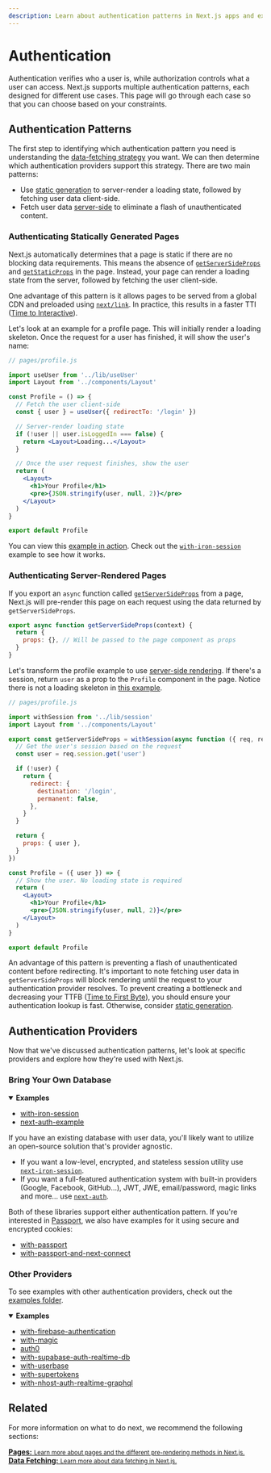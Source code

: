 ```yaml
---
description: Learn about authentication patterns in Next.js apps and explore a few examples.
---
```


# Authentication

Authentication verifies who a user is, while authorization controls what a user can access. Next.js supports multiple authentication patterns, each designed for different use cases. This page will go through each case so that you can choose based on your constraints.

## Authentication Patterns

The first step to identifying which authentication pattern you need is understanding the [data-fetching strategy](/docs/basic-features/data-fetching.md) you want. We can then determine which authentication providers support this strategy. There are two main patterns:

- Use [static generation](/docs/basic-features/pages.md#static-generation-recommended) to server-render a loading state, followed by fetching user data client-side.
- Fetch user data [server-side](/docs/basic-features/pages.md#server-side-rendering) to eliminate a flash of unauthenticated content.

### Authenticating Statically Generated Pages

Next.js automatically determines that a page is static if there are no blocking data requirements. This means the absence of [`getServerSideProps`](/docs/basic-features/data-fetching.md#getserversideprops-server-side-rendering) and [`getStaticProps`](/docs/basic-features/data-fetching.md#getstaticprops-static-generation) in the page. Instead, your page can render a loading state from the server, followed by fetching the user client-side.

One advantage of this pattern is it allows pages to be served from a global CDN and preloaded using [`next/link`](/docs/api-reference/next/link.md). In practice, this results in a faster TTI ([Time to Interactive](https://web.dev/interactive/)).

Let's look at an example for a profile page. This will initially render a loading skeleton. Once the request for a user has finished, it will show the user's name:

```jsx
// pages/profile.js

import useUser from '../lib/useUser'
import Layout from '../components/Layout'

const Profile = () => {
  // Fetch the user client-side
  const { user } = useUser({ redirectTo: '/login' })

  // Server-render loading state
  if (!user || user.isLoggedIn === false) {
    return <Layout>Loading...</Layout>
  }

  // Once the user request finishes, show the user
  return (
    <Layout>
      <h1>Your Profile</h1>
      <pre>{JSON.stringify(user, null, 2)}</pre>
    </Layout>
  )
}

export default Profile
```

You can view this [example in action](https://next-with-iron-session.vercel.app/). Check out the [`with-iron-session`](https://github.com/vercel/next.js/tree/canary/examples/with-iron-session) example to see how it works.

### Authenticating Server-Rendered Pages

If you export an `async` function called [`getServerSideProps`](/docs/basic-features/data-fetching.md#getserversideprops-server-side-rendering) from a page, Next.js will pre-render this page on each request using the data returned by `getServerSideProps`.

```jsx
export async function getServerSideProps(context) {
  return {
    props: {}, // Will be passed to the page component as props
  }
}
```

Let's transform the profile example to use [server-side rendering](/docs/basic-features/pages#server-side-rendering). If there's a session, return `user` as a prop to the `Profile` component in the page. Notice there is not a loading skeleton in [this example](https://next-with-iron-session.vercel.app/).

```jsx
// pages/profile.js

import withSession from '../lib/session'
import Layout from '../components/Layout'

export const getServerSideProps = withSession(async function ({ req, res }) {
  // Get the user's session based on the request
  const user = req.session.get('user')

  if (!user) {
    return {
      redirect: {
        destination: '/login',
        permanent: false,
      },
    }
  }

  return {
    props: { user },
  }
})

const Profile = ({ user }) => {
  // Show the user. No loading state is required
  return (
    <Layout>
      <h1>Your Profile</h1>
      <pre>{JSON.stringify(user, null, 2)}</pre>
    </Layout>
  )
}

export default Profile
```

An advantage of this pattern is preventing a flash of unauthenticated content before redirecting. It's important to note fetching user data in `getServerSideProps` will block rendering until the request to your authentication provider resolves. To prevent creating a bottleneck and decreasing your TTFB ([Time to First Byte](https://web.dev/time-to-first-byte/)), you should ensure your authentication lookup is fast. Otherwise, consider [static generation](#authenticating-statically-generated-pages).

## Authentication Providers

Now that we've discussed authentication patterns, let's look at specific providers and explore how they're used with Next.js.

### Bring Your Own Database

<details open>
  <summary><b>Examples</b></summary>
  <ul>
    <li><a href="https://github.com/vercel/next.js/tree/canary/examples/with-iron-session">with-iron-session</a></li>
    <li><a href="https://github.com/nextauthjs/next-auth-example">next-auth-example</a></li>
  </ul>
</details>

If you have an existing database with user data, you'll likely want to utilize an open-source solution that's provider agnostic.

- If you want a low-level, encrypted, and stateless session utility use [`next-iron-session`](https://github.com/vercel/next.js/tree/canary/examples/with-iron-session).
- If you want a full-featured authentication system with built-in providers (Google, Facebook, GitHub…), JWT, JWE, email/password, magic links and more… use [`next-auth`](https://github.com/nextauthjs/next-auth-example).

Both of these libraries support either authentication pattern. If you're interested in [Passport](http://www.passportjs.org/), we also have examples for it using secure and encrypted cookies:

- [with-passport](https://github.com/vercel/next.js/tree/canary/examples/with-passport)
- [with-passport-and-next-connect](https://github.com/vercel/next.js/tree/canary/examples/with-passport-and-next-connect)

### Other Providers

To see examples with other authentication providers, check out the [examples folder](https://github.com/vercel/next.js/tree/canary/examples).

<details open>
  <summary><b>Examples</b></summary>
  <ul>
    <li><a href="https://github.com/vercel/next.js/tree/canary/examples/with-firebase-authentication">with-firebase-authentication</a></li>
    <li><a href="https://github.com/vercel/next.js/tree/canary/examples/with-magic">with-magic</a></li>
    <li><a href="https://github.com/vercel/next.js/tree/canary/examples/auth0">auth0</a></li>
    <li><a href="https://github.com/vercel/next.js/tree/canary/examples/with-supabase-auth-realtime-db">with-supabase-auth-realtime-db</a></li>
    <li><a href="https://github.com/vercel/next.js/tree/canary/examples/with-userbase">with-userbase</a></li>
    <li><a href="https://github.com/vercel/next.js/tree/canary/examples/with-supertokens">with-supertokens</a></li>
    <li><a href="https://github.com/vercel/next.js/tree/canary/examples/with-nhost-auth-realtime-graphql">with-nhost-auth-realtime-graphql</a></li>
  </ul>
</details>

## Related

For more information on what to do next, we recommend the following sections:

<div class="card">
  <a href="/docs/basic-features/pages.md">
    <b>Pages:</b>
    <small>Learn more about pages and the different pre-rendering methods in Next.js.</small>
  </a>
</div>

<div class="card">
  <a href="/docs/basic-features/data-fetching.md">
    <b>Data Fetching:</b>
    <small>Learn more about data fetching in Next.js.</small>
  </a>
</div>
